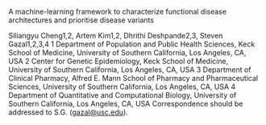 A machine-learning framework to characterize functional disease architectures and prioritise disease variants

Siliangyu Cheng1,2, Artem Kim1,2, Dhrithi Deshpande2,3, Steven Gazal1,2,3,4
1 Department of Population and Public Health Sciences, Keck School of Medicine, University of Southern California, Los Angeles, CA, USA
2 Center for Genetic Epidemiology, Keck School of Medicine, University of Southern California, Los Angeles, CA, USA
3 Department of Clinical Pharmacy, Alfred E. Mann School of Pharmacy and Pharmaceutical Sciences, University of Southern California, Los Angeles, CA, USA
4 Department of Quantitative and Computational Biology, University of Southern California, Los Angeles, CA, USA
Correspondence should be addressed to S.G. (gazal@usc.edu).
